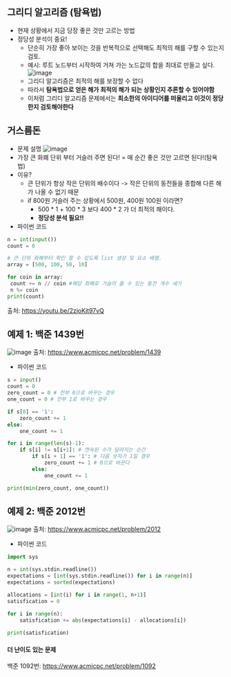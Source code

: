 ## 그리디 알고리즘 (탐욕법)
 * 현재 상황에서 지금 당장 좋은 것만 고르는 방법
 * 정당성 분석이 중요!
   - 단순히 가장 좋아 보이는 것을 반복적으로 선택해도 최적의 해를 구할 수 있는지 검토.
   - 예시: 루트 노드부터 시작하여 거쳐 가는 노드값의 합을 최대로 만들고 싶다.
   ![image](https://user-images.githubusercontent.com/98008421/162885732-1a5b1880-c259-479e-905f-4595586ddf4f.png)
   - 그리디 알고리즘은 최적의 해를 보장할 수 없다
   - 따라서 **탐욕법으로 얻은 해가 최적의 해가 되는 상황인지 추론할 수 있어야함**
   - 이처럼 그리디 알고리즘 문제에서는 **최소한의 아이디어를 떠올리고 이것이 정당한지 검토해야한다**

## 거스름돈
 * 문제 설명
 ![image](https://user-images.githubusercontent.com/98008421/162885958-999364a5-ac6f-4e91-9aa6-cd91ef4ae893.png)
 * 가장 큰 화폐 단위 부터 거슬러 주면 된다! = 매 순간 좋은 것만 고르면 된다!(탐욕법)
 * 이유?
   - 큰 단위가 항상 작은 단위의 배수이다 -> 작은 단위의 동전들을 종합해 다른 해가 나올 수 없기 때문
   - if 800원 거슬러 주는 상황에서 500원, 400원 100원 이라면? 
      + 500 * 1 + 100 * 3 보다 400 * 2 가 더 최적의 해이다.
      + **정당성 분석 필요!!**
 * 파이썬 코드
 ```python
 n = int(input())
 count = 0 
 
 # 큰 단위 화폐부터 확인 할 수 있도록 list 생성 및 요소 배열.
 array = [500, 100, 50, 10]
 
 for coin in array:
  count += n // coin #해당 화폐로 거슬러 줄 수 있는 동전 개수 세기
  n %= coin
 print(count)
 ```
출처: https://youtu.be/2zjoKjt97vQ

## 예제 1: 백준 1439번
![image](https://user-images.githubusercontent.com/98008421/162889434-222bc930-0a1c-48dc-a272-2c6bf82d7fd3.png)
출처: https://www.acmicpc.net/problem/1439

* 파이썬 코드
```python
s = input()
count = 0
zero_count = 0 # 전부 0으로 바꾸는 경우
one_count = 0 # 전부 1로 바꾸는 경우

if s[0] == '1':
    zero_count += 1
else:
    one_count += 1

for i in range(len(s)-1):
    if s[i] != s[i+1]: # 연속된 수가 달라지는 순간
        if s[i + 1] == '1': # 다음 숫자가 1일 경우 
            zero_count += 1 # 0으로 바꾼다 
        else:
            one_count += 1

print(min(zero_count, one_count))
```

## 예제 2: 백준 2012번
![image](https://user-images.githubusercontent.com/98008421/162898795-ce15056c-8357-4c93-98a2-11d72a69e17e.png)
출처: https://www.acmicpc.net/problem/2012

* 파이썬 코드
```python
import sys

n = int(sys.stdin.readline())
expectations = [int(sys.stdin.readline()) for i in range(n)]
expectations = sorted(expectations)

allocations = [int(i) for i in range(1, n+1)]
satisfication = 0

for i in range(n):
    satisfication += abs(expectations[i] - allocations[i])
    
print(satisfication)
```

#### 더 난이도 있는 문제
백준 1092번: https://www.acmicpc.net/problem/1092

